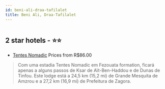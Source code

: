 ```yaml
---
id: beni-ali-draa-tafilalet
title: Beni Ali, Draa-Tafilalet
---
```


<center><img src="https://i.travelapi.com/hotels/19000000/18060000/18054400/18054357/dc8ffaca_z.jpg" alt="" /></center>


##  2 star hotels - ⭐️⭐️

-    [Tentes Nomadic](https://www.hurb.com/br/aud/https://www.hurb.com/br/hotels/beni-ali/tentes-nomadic-HT-VJVC?cmp=18055) Prices from R$86.00
   > Com uma estadia Tentes Nomadic em Fezouata formation, ficará apenas a alguns passos de Ksar de Aït-Ben-Haddou e de Dunas de Tinfou. Este lodge está a 24,5 km (15,2 mi) de Grande Mesquita de Amzrou e a 27,2 km (16,9 mi) de Prefeitura de Zagora.
